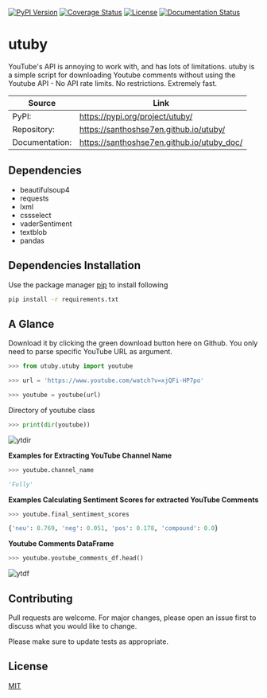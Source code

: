 [![PyPI Version](https://img.shields.io/pypi/v/utuby.svg)](https://pypi.org/project/utuby)
[![Coverage Status](https://coveralls.io/repos/github/santhoshse7en/utuby/badge.svg?branch=master)](https://coveralls.io/github/santhoshse7en/utuby?branch=master)
[![License](https://img.shields.io/pypi/l/utuby.svg)](https://pypi.python.org/pypi/utuby/)
[![Documentation Status](https://readthedocs.org/projects/pip/badge/?version=latest&style=flat)](https://santhoshse7en.github.io/utuby_docs)

# utuby

YouTube's API is annoying to work with, and has lots of limitations. utuby is a simple script for downloading Youtube comments without using the Youtube API - No API rate limits. No restrictions. Extremely fast.

| Source         | Link                                         |
| ---            |  ---                                         |
| PyPI:          | https://pypi.org/project/utuby/              |
| Repository:    | https://santhoshse7en.github.io/utuby/       |
| Documentation: | https://santhoshse7en.github.io/utuby_doc/   |


## Dependencies

* beautifulsoup4
* requests
* lxml
* cssselect
* vaderSentiment
* textblob
* pandas


## Dependencies Installation

Use the package manager [pip](https://pip.pypa.io/en/stable/) to install following
```bash
pip install -r requirements.txt
```

## A Glance

Download it by clicking the green download button here on Github. You only need to parse specific YouTube URL as argument.

```python
>>> from utuby.utuby import youtube

>>> url = 'https://www.youtube.com/watch?v=xjQFi-HP7po'

>>> youtube = youtube(url)
```

Directory of youtube class

```python
>>> print(dir(youtube))
```

![ytdir](https://user-images.githubusercontent.com/47944792/58631120-20cba880-82ff-11e9-92be-300d2714d37a.PNG)

**Examples for Extracting YouTube Channel Name**

```python
>>> youtube.channel_name

'Fully'
```

**Examples Calculating Sentiment Scores for extracted YouTube Comments**

```python
>>> youtube.final_sentiment_scores

{'neu': 0.769, 'neg': 0.051, 'pos': 0.178, 'compound': 0.0}
```

**Youtube Comments DataFrame**

```python
>>> youtube.youtube_comments_df.head()
```

![ytdf](https://user-images.githubusercontent.com/47944792/58631134-2c1ed400-82ff-11e9-8575-2b362ed28cb7.PNG)

## Contributing

Pull requests are welcome. For major changes, please open an issue first to discuss what you would like to change.

Please make sure to update tests as appropriate.

## License
[MIT](https://choosealicense.com/licenses/mit/)
